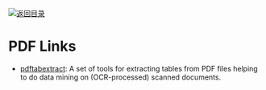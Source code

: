 [![返回目录](https://user-images.githubusercontent.com/5803001/38079637-ff0abcf0-3371-11e8-9b76-ad651620afc7.jpg)](https://github.com/wxyyxc1992/Awesome-Lists)

# PDF Links

* [pdftabextract](https://github.com/WZBSocialScienceCenter/pdftabextract): A set of tools for extracting tables from PDF files helping to do data mining on (OCR-processed) scanned documents.
